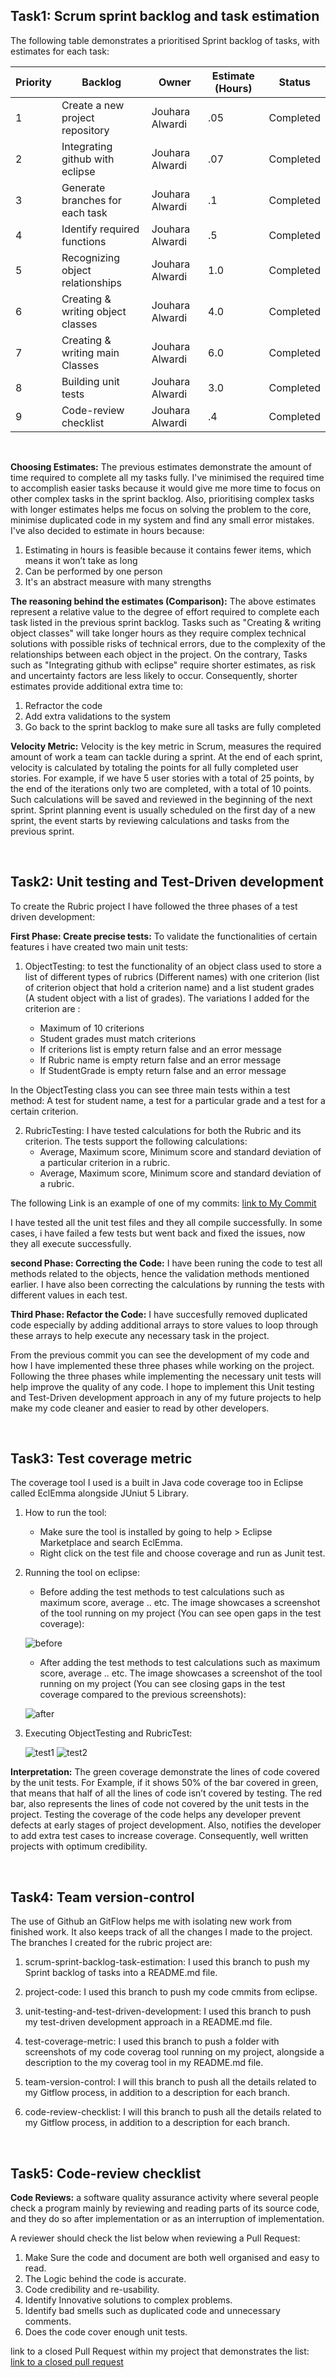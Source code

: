 ## Task1: Scrum sprint backlog and task estimation

The following table demonstrates a prioritised Sprint backlog of tasks, with estimates for each task:

Priority | Backlog  | Owner | Estimate (Hours) | Status
------ | ------ | ------ | ------ | ------
1   | Create a new project repository  | Jouhara Alwardi | .05 | Completed |
2   | Integrating github with eclipse  | Jouhara Alwardi | .07 | Completed |
3   | Generate branches for each task  | Jouhara Alwardi | .1 | Completed |
4   | Identify required functions  | Jouhara Alwardi | .5 | Completed |
5   | Recognizing object relationships | Jouhara Alwardi | 1.0 | Completed |
6   | Creating & writing object classes | Jouhara Alwardi | 4.0 | Completed |
7   | Creating & writing  main Classes | Jouhara Alwardi | 6.0 | Completed |
8   | Building unit tests | Jouhara Alwardi | 3.0  | Completed |
9   | Code-review checklist | Jouhara Alwardi | .4  | Completed |

 &nbsp;

 **Choosing Estimates:** The previous estimates demonstrate the amount of time required to complete all my tasks fully. I've minimised the required time to accomplish easier tasks because it would give me more time to focus on other complex tasks in the sprint backlog. Also, prioritising complex tasks with longer estimates helps me focus on solving the problem to the core, minimise duplicated code in my system and find any small error mistakes. I've also decided to estimate in hours because:

 1. Estimating in hours is feasible because it contains fewer items, which means it won’t take as long
 2. Can be performed by one person
 3. It's an abstract measure with many strengths


 **The reasoning behind the estimates (Comparison):** The above estimates  represent a relative value to the degree of effort required to complete each task listed in the previous sprint backlog. Tasks such as "Creating & writing object classes" will take longer hours as they require complex technical solutions with possible risks of technical errors, due to the complexity of the relationships between each object in the project. On the contrary, Tasks such as "Integrating github with eclipse" require shorter estimates, as risk and uncertainty factors are less likely to occur. Consequently, shorter estimates provide additional extra time to:

 1. Refractor the code 
 2. Add extra validations to the system
 3. Go back to the sprint backlog to make sure all tasks are fully completed


  **Velocity Metric:** Velocity is the key metric in Scrum, measures the required amount of work a team can tackle during a sprint. At the end of each sprint, velocity is calculated by totaling the points for all fully completed user stories. For example, if we have 5 user stories with a total of 25 points, by the end of the iterations only two are completed, with a total of 10 points. Such calculations will be saved and reviewed in the beginning of the next sprint. Sprint planning event is usually scheduled on the first day of a new sprint, the event starts by reviewing calculations and tasks from the previous sprint.


 &nbsp;

 ## Task2: Unit testing and Test-Driven development

To create the Rubric project I have followed the three phases of a test driven development:

**First Phase: Create precise tests:** To validate the functionalities of certain features i have created two main unit tests:

1. ObjectTesting: to test the functionality of an object class used to store a list of different types of rubrics (Different names) with one criterion (list of criterion object that hold a criterion name) and a list student grades (A student object with a list of grades). The variations I added for the criterion are :

     * Maximum of 10 criterions
     * Student grades must match criterions
     * If criterions list is empty return false and an error message
     * If Rubric name is empty return false and an error message
     * If StudentGrade is empty return false and an error message

In the ObjectTesting class you can see three main tests within a test method: A test for student name, a test for a particular grade and a test for a certain criterion.    

2. RubricTesting: I have tested calculations for both the Rubric and its criterion. The tests support the following calculations:
     * Average, Maximum score, Minimum score and standard deviation of a particular criterion in a rubric.
     * Average, Maximum score, Minimum score and standard deviation of a rubric.

 The following Link is an example of one of my commits: [link to My Commit](https://github.com/JouharaAlwardi/SQA_CA2/commit/6e2566bec9b7f9c231a173ddd0bf92189bc1bdc8)  

 I have tested all the unit test files and they all compile successfully. In some cases, i have failed a few tests but went back and fixed the issues, now they all execute successfully.

**second Phase:  Correcting the Code:** I have been runing the code to test all methods related to the objects, hence the validation methods mentioned earlier.  I have also been correcting the calculations by running the tests with different values in each test. 

**Third Phase:  Refactor the Code:** I have succesfully removed duplicated code especially by adding additional arrays to store values to loop through these arrays to help execute any necessary task in the project.


From the previous commit you can see the development of my code and how I have implemented these three phases while working on the project. Following the three phases while implementing the necessary  unit tests will help improve the quality of any code. I hope to implement this Unit testing and Test-Driven development approach in any of my future projects to help make my code cleaner and easier to read by other developers.


 &nbsp;

 ## Task3: Test coverage metric

 The coverage tool I used is a built in Java code coverage too in Eclipse called EclEmma alongside JUniut 5 Library.

 1. How to run the tool: 
    * Make sure the tool is installed by going to help > Eclipse Marketplace and search EclEmma.
    * Right click on the test file and choose coverage and run as Junit test.

 1. Running the tool on eclipse:
    * Before adding the test methods to test calculations such as maximum score, average .. etc. The image showcases a screenshot of the tool running on my project (You can see open gaps in the test coverage):

    ![before](https://github.com/JouharaAlwardi/SQA_CA2/blob/test-coverage-metric/images/before.PNG "before")


    * After adding the test methods to test calculations such as maximum score, average .. etc. The image showcases a screenshot of the tool running on my project (You can see closing gaps in the test coverage compared to the previous screenshots):


    ![after](https://github.com/JouharaAlwardi/SQA_CA2/blob/test-coverage-metric/images/after.PNG "after")

 2. Executing ObjectTesting and RubricTest:

    ![test1](https://github.com/JouharaAlwardi/SQA_CA2/blob/test-coverage-metric/images/test1.png "test1")
    ![test2](https://github.com/JouharaAlwardi/SQA_CA2/blob/test-coverage-metric/images/test2.png "test2")


**Interpretation:** The green coverage demonstrate the lines of code covered by the unit tests. For Example, if it shows 50% of the bar covered in green, that means that half of all the lines of code isn’t covered by testing. The red bar, also represents the lines of code not covered by the unit tests in the project. Testing the coverage of the code helps any developer prevent defects at early stages of project development. Also, notifies the developer to add extra test cases to increase coverage. Consequently, well written projects with optimum credibility. 

 &nbsp;

 ## Task4: Team version-control

 The use of Github an GitFlow  helps me with isolating new work from finished work. It also keeps track of all the changes I made to the project. The branches I created for the rubric project are:

  1. scrum-sprint-backlog-task-estimation: I used this branch to push my  Sprint backlog of tasks into a README.md file.  

  2. project-code: I used this branch to push my code cmmits from eclipse.  

  3. unit-testing-and-test-driven-development: I used this branch to push my test-driven development approach in a README.md file.  

  4. test-coverage-metric: I used this branch to push a folder with screenshots of my code coverag tool running on my project, alongside a description to the my coverag tool in my README.md file. 

  5. team-version-control: I will this branch to push all the details related to my Gitflow process, in addition to a description for each branch. 

   6. code-review-checklist: I will this branch to push all the details related to my Gitflow process, in addition to a description for each branch.

 &nbsp;

 ## Task5: Code-review checklist

 **Code Reviews:** a software quality assurance activity where several people check a program mainly by reviewing and reading parts of its source code, and they do so after implementation or as an interruption of implementation.

 A reviewer should check the list below when reviewing a Pull Request:

 1. Make Sure the code and document are both well organised and easy to read.
 2. The Logic behind the code is accurate.
 3. Code credibility and re-usability.
 4. Identify Innovative solutions to complex problems.
 5. Identify bad smells such as duplicated code and unnecessary comments.
 6. Does the code cover enough unit tests.

link to a closed Pull Request within my project that demonstrates the list: 
[link to a closed pull request](https://github.com/JouharaAlwardi/SQA_CA2/pull/6)  







